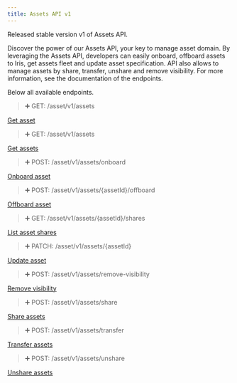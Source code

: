 ```yaml
---
title: Assets API v1
---
```


Released stable version v1 of Assets API.

Discover the power of our Assets API, your key to manage asset domain. By leveraging the Assets API, developers can easily onboard, offboard assets to Iris, get assets fleet and update asset specification. API also allows to manage assets by share, transfer, unshare and remove visibility. For more information, see the documentation of the endpoints.

Below all available endpoints.

> ➕ GET: /asset/v1/assets

[Get asset](ref:getasset)

> ➕ GET: /asset/v1/assets

[Get assets](ref:getassets)

> ➕ POST: /asset/v1/assets/onboard

[Onboard asset](ref:onboardasset)

> ➕ POST: /asset/v1/assets/{assetId}/offboard

[Offboard asset](ref:offboardasset)

> ➕ GET: /asset/v1/assets/{assetId}/shares

[List asset shares](ref:getassetshares)

> ➕ PATCH: /asset/v1/assets/{assetId}

[Update asset](ref:patchasset)

> ➕ POST: /asset/v1/assets/remove-visibility

[Remove visibility](ref:removevisibilityforassets)

> ➕ POST: /asset/v1/assets/share

[Share assets](ref:shareassets)

> ➕ POST: /asset/v1/assets/transfer

[Transfer assets](ref:transferassets)

> ➕ POST: /asset/v1/assets/unshare

[Unshare assets](ref:unshareassets)
